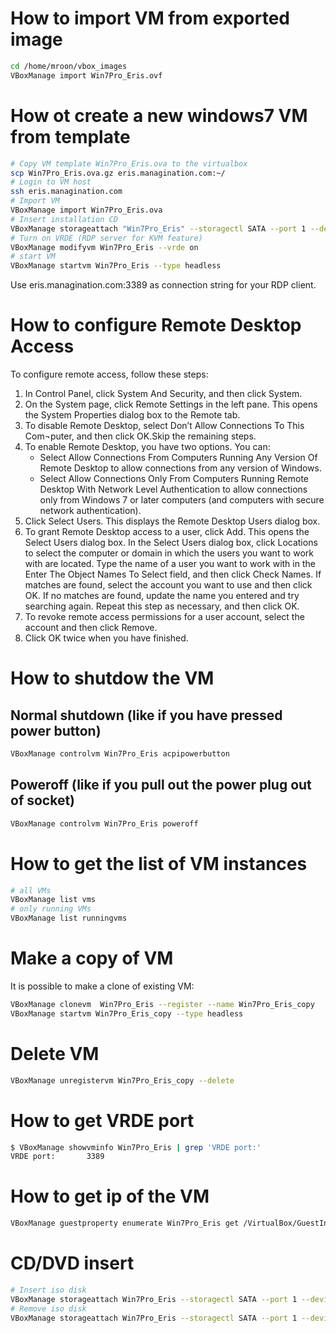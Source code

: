 # How to import VM from exported image
```bash
cd /home/mroon/vbox_images
VBoxManage import Win7Pro_Eris.ovf
```
# How ot create a new windows7 VM from template
```bash
# Copy VM template Win7Pro_Eris.ova to the virtualbox
scp Win7Pro_Eris.ova.gz eris.managination.com:~/
# Login to VM host
ssh eris.managination.com
# Import VM
VBoxManage import Win7Pro_Eris.ova
# Insert installation CD
VBoxManage storageattach "Win7Pro_Eris" --storagectl SATA --port 1 --device 0 --type dvddrive --medium /home/mroon/Win7_Pro_SP1_English_COEM_x64.iso
# Turn on VRDE (RDP server for KVM feature)
VBoxManage modifyvm Win7Pro_Eris --vrde on
# start VM
VBoxManage startvm Win7Pro_Eris --type headless
```
Use eris.managination.com:3389 as connection string for your RDP client.

# How to configure Remote Desktop Access
To configure remote access, follow these steps:

1. In Control Panel, click System And Security, and then click System.
2. On the System page, click Remote Settings in the left pane. This opens the System Properties dialog box to the Remote tab.
3. To disable Remote Desktop, select Don’t Allow Connections To This Com¬puter, and then click OK.Skip the remaining steps.
4. To enable Remote Desktop, you have two options. You can:
    - Select Allow Connections From Computers Running Any Version Of Remote Desktop to allow connections from any version of Windows.
    - Select Allow Connections Only From Computers Running Remote Desktop With Network Level Authentication to allow connections only from Windows 7 or later computers (and computers with secure network authentication).
5. Click Select Users. This displays the Remote Desktop Users dialog box.
6. To grant Remote Desktop access to a user, click Add. This opens the Select Users dialog box. In the Select Users dialog box, click Locations to select the computer or domain in which the users you want to work with are located. Type the name of a user you want to work with in the Enter The Object Names To Select field, and then click Check Names. If matches are found, select the account you want to use and then click OK. If no matches are found, update the name you entered and try searching again. Repeat this step as necessary, and then click OK.
7. To revoke remote access permissions for a user account, select the account and then click Remove.
8. Click OK twice when you have finished. 

# How to shutdow the VM
## Normal shutdown (like if you have pressed power button)
```bash
VBoxManage controlvm Win7Pro_Eris acpipowerbutton
```
## Poweroff (like if you pull out the power plug out of socket)
```bash
VBoxManage controlvm Win7Pro_Eris poweroff
```
# How to get the list of VM instances
```bash
# all VMs
VBoxManage list vms 
# only running VMs
VBoxManage list runningvms
```
# Make a copy of VM
It is possible to make a clone of existing VM:
```bash
VBoxManage clonevm  Win7Pro_Eris --register --name Win7Pro_Eris_copy
VBoxManage startvm Win7Pro_Eris_copy --type headless
```
# Delete VM
```bash
VBoxManage unregistervm Win7Pro_Eris_copy --delete
```
# How to get VRDE port
```bash
$ VBoxManage showvminfo Win7Pro_Eris | grep 'VRDE port:'
VRDE port:       3389
```

# How to get ip of the VM
```bash
VBoxManage guestproperty enumerate Win7Pro_Eris get /VirtualBox/GuestInfo/Net/0/V4/IP | awk '{gsub(/,/,""); print $4}'
```

# CD/DVD insert
```bash
# Insert iso disk
VBoxManage storageattach Win7Pro_Eris --storagectl SATA --port 1 --device 0 --medium /usr/share/virtualbox/VBoxGuestAdditions.iso  --type dvddrive
# Remove iso disk
VBoxManage storageattach Win7Pro_Eris --storagectl SATA --port 1 --device 0 --medium none --type dvddrive
```
